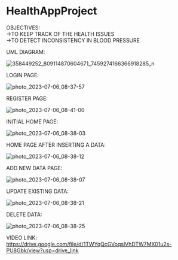 # HealthAppProject

OBJECTIVES:                                            
->TO KEEP TRACK OF THE HEALTH ISSUES                                                                         
->TO DETECT INCONSISTENCY IN BLOOD PRESSURE




UML DIAGRAM:







![358449252_809114870604671_7459274166366918285_n](https://github.com/MahirAbrar3425/HealthAppProject/assets/113090760/3a5485ee-99fd-48e4-9330-1f7b4cd2c496)


LOGIN PAGE:







![photo_2023-07-06_08-37-57](https://github.com/MahirAbrar3425/HealthAppProject/assets/113090760/72b74c90-1e77-44e6-b48d-0b89b1d77fe0)



REGISTER PAGE:










![photo_2023-07-06_08-41-00](https://github.com/MahirAbrar3425/HealthAppProject/assets/113090760/dacc610d-a49b-4dcf-b182-b465a819a6d6)

INITIAL HOME PAGE:











![photo_2023-07-06_08-38-03](https://github.com/MahirAbrar3425/HealthAppProject/assets/113090760/5ecb755b-bc73-419c-8cc4-1f406fd041bb)


HOME PAGE AFTER INSERTING A DATA:














![photo_2023-07-06_08-38-12](https://github.com/MahirAbrar3425/HealthAppProject/assets/113090760/3fc56a93-20fc-4c0a-8ec2-d0a2e85fcc62)


ADD NEW DATA PAGE:












![photo_2023-07-06_08-38-07](https://github.com/MahirAbrar3425/HealthAppProject/assets/113090760/a8a10953-3675-4134-ab43-c8ee8b3cca86)



UPDATE EXISTING DATA:













![photo_2023-07-06_08-38-21](https://github.com/MahirAbrar3425/HealthAppProject/assets/113090760/bcb74418-41ed-4e88-9e63-4a5b4ea1568d)



DELETE DATA:













![photo_2023-07-06_08-38-25](https://github.com/MahirAbrar3425/HealthAppProject/assets/113090760/03cdb4f5-694c-43ab-8069-f31b078b5b30)











VIDEO LINK:
https://drive.google.com/file/d/1TWYqQcGVoqslVhDTW7MX01u2s-PU8Gbk/view?usp=drive_link
